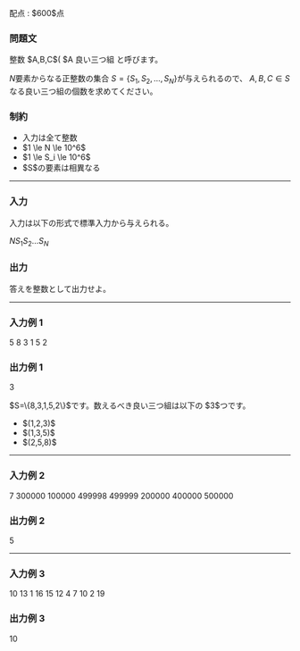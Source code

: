 
<div>

<span>

<span>

<p>
配点 : $600$点
</p>

<div>

<section>

### **問題文**

<p>
整数 $A,B,C$( $A<B<C$) が $B-A = C-B$を満たす時、 $(A,B,C)$を 
<strong>
良い三つ組
</strong>
と呼びます。

$N$要素からなる正整数の集合 $S=\{ S_1,S_2,\dots,S_N \}$が与えられるので、 $A,B,C \in S$なる良い三つ組の個数を求めてください。
</p>

</section>

</div>

<div>

<section>

### **制約**

<ul>

<li>
入力は全て整数
</li>

<li>
$1 \le N \le 10^6$
</li>

<li>
$1 \le S_i \le 10^6$
</li>

<li>
$S$の要素は相異なる
</li>

</ul>

</section>

</div>

---

<div>

<div>

<section>

### **入力**

<p>
入力は以下の形式で標準入力から与えられる。
</p>

<div>

$N$$S_1$$S_2$$\dots$$S_N$
</div>

</section>

</div>

<div>

<section>

### **出力**

<p>
答えを整数として出力せよ。
</p>

</section>

</div>

</div>

---

<div>

<section>

### **入力例 1**

<div>

5
8 3 1 5 2

</div>

</section>

</div>

<div>

<section>

### **出力例 1**

<div>

3

</div>

<p>
$S=\{8,3,1,5,2\}$です。数えるべき良い三つ組は以下の $3$つです。
</p>

<ul>

<li>
$(1,2,3)$
</li>

<li>
$(1,3,5)$
</li>

<li>
$(2,5,8)$
</li>

</ul>

</section>

</div>

---

<div>

<section>

### **入力例 2**

<div>

7
300000 100000 499998 499999 200000 400000 500000

</div>

</section>

</div>

<div>

<section>

### **出力例 2**

<div>

5

</div>

</section>

</div>

---

<div>

<section>

### **入力例 3**

<div>

10
13 1 16 15 12 4 7 10 2 19

</div>

</section>

</div>

<div>

<section>

### **出力例 3**

<div>

10

</div>

</section>

</div>

</span>

</span>

</div>

